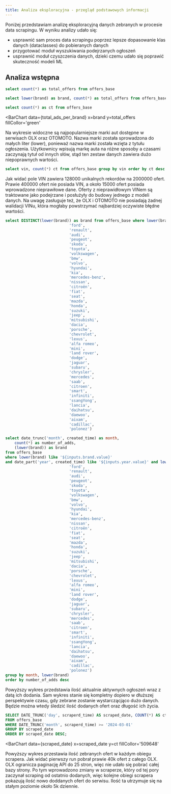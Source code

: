 ```yaml
---
title: Analiza eksploracyjna - przegląd podstawowych informacji
--- 
```


Poniżej przedstawiam analizę eksploracyjną danych zebranych w procesie data scrapingu. W wyniku analizy udało się:

- usprawnić sam proces data scrapingu poprzez lepsze dopasowanie klas danych (dataclasses) do pobieranych danych
- przygotować moduł wyszukiwania podejrzanych ogłoszeń
- usprawnić moduł czyszczenia danych, dzieki czemu udało się poprawić skuteczność modeli ML


## Analiza wstępna

```sql total_ads_scraped
select count(*) as total_offers from offers_base
```
```sql total_ads_per_brand
select lower(brand) as brand, count(*) as total_offers from offers_base group by brand order by total_offers desc limit 20
```

```sql total_ads
select count(*) as ct from offers_base
```

<BarChart
data={total_ads_per_brand}
x=brand
y=total_offers
fillCollor='green'
></BarChart>
Na wykresie widoczne są najpopularniejsze marki aut dostępne w serwisach OLX oraz OTOMOTO. Nazwa marki została sprowadzona do małych liter (lower), ponieważ nazwa marki została wzięta z tytułu ogłoszenia. Użytkownicy wpisują markę auta na różne sposoby a czasami zaczynają tytuł od innych słów, stąd ten zestaw danych zawiera dużo niepoprawnych wartości.

```sql invalid_vin_values
select vin, count(*) ct from offers_base group by vin order by ct desc
```
<DataTable data={invalid_vin_values} rows=6/>


Jak widać pole VIN zawiera 128000 unikalnych rekordów na 2000000 ofert. Prawie 400000 ofert nie posiada VIN, a około 15000 ofert posiada wprowadzone nieprawiłowe dane. Oferty z nieprawidłowym VINem są traktowane jako podejrzane i posłużyły do budowy jednego z modeli danych. Na uwagę zasługuje też, że OLX i OTOMOTO nie posiadają żadnej walidacji VINu, która mogłaby powstrzymać najbardziej oczywiste błędne wartości.


```sql brands
select DISTINCT(lower(brand)) as brand from offers_base where lower(brand) in ( 'opel',
                            'ford',
                            'renault',
                            'audi',
                            'peugeot',
                            'skoda',
                            'toyota',
                            'volkswagen',
                            'bmw',
                            'volvo',
                            'hyundai',
                            'kia',
                            'mercedes-benz',
                            'nissan',
                            'citroën',
                            'fiat',
                            'seat',
                            'mazda',
                            'honda',
                            'suzuki',
                            'jeep',
                            'mitsubishi',
                            'dacia',
                            'porsche',
                            'chevrolet',
                            'lexus',
                            'alfa romeo',
                            'mini',
                            'land rover',
                            'dodge',
                            'jaguar',
                            'subaru',
                            'chrysler',
                            'mercedes',
                            'saab',
                            'citroen',
                            'smart',
                            'infiniti',
                            'ssangYong',
                            'lancia',
                            'daihatsu',
                            'daewoo',
                            'aixam',
                            'cadillac',
                            'polonez')
```
<Dropdown data={total_ads_per_brand} name=brand value=brand>
    <DropdownOption value="%" valueLabel="Brands"/>
</Dropdown>


<Dropdown name=year>
    <DropdownOption value=% valueLabel="All Years"/>
    <DropdownOption value=2021/>
    <DropdownOption value=2022/>
    <DropdownOption value=2023/>
    <DropdownOption value=2024/>
</Dropdown>

```sql created_at_aggregated
select date_trunc('month', created_time) as month,
    count(*) as number_of_adds,
    (lower(brand)) as brand
from offers_base
where lower(brand) like '${inputs.brand.value}'
and date_part('year', created_time) like '${inputs.year.value}' and lower(brand) in ('opel',
                            'ford',
                            'renault',
                            'audi',
                            'peugeot',
                            'skoda',
                            'toyota',
                            'volkswagen',
                            'bmw',
                            'volvo',
                            'hyundai',
                            'kia',
                            'mercedes-benz',
                            'nissan',
                            'citroën',
                            'fiat',
                            'seat',
                            'mazda',
                            'honda',
                            'suzuki',
                            'jeep',
                            'mitsubishi',
                            'dacia',
                            'porsche',
                            'chevrolet',
                            'lexus',
                            'alfa romeo',
                            'mini',
                            'land rover',
                            'dodge',
                            'jaguar',
                            'subaru',
                            'chrysler',
                            'mercedes',
                            'saab',
                            'citroen',
                            'smart',
                            'infiniti',
                            'ssangYong',
                            'lancia',
                            'daihatsu',
                            'daewoo',
                            'aixam',
                            'cadillac',
                            'polonez')
group by month, lower(brand)
order by number_of_adds desc
```
<BarChart
data={created_at_aggregated}
title="Liczba ofert w czasie"
x=month
y=number_of_adds
series=brand
/>

Powyższy wykres przedstawia ilość aktualnie aktywnych ogłoszeń wraz z datą ich dodania. Sam wykres stanie się kompletny dopiero w dłuższej perspektywie czasu, gdy zebrane zostanie wystarczącjąco dużo danych. Będzie można wtedy śledzić ilość dodanych ofert oraz długość ich życia.

```sql scraped_date
SELECT DATE_TRUNC('day', scraperd_time) AS scraped_date, COUNT(*) AS ct 
FROM offers_base 
WHERE DATE_TRUNC('month', scraperd_time) >= '2024-03-01' 
GROUP BY scraped_date 
ORDER BY scraped_date DESC;
```

<BarChart
data={scraped_date}
x=scraped_date
y=ct
fillCollor='509648'
>
  <ReferenceArea xMin="2024-03-11" xMax="2024-03-13" label="Pierwszy pełny obieg scrapera" color=red/> </BarChart>

Powyższy wykres przestawia ilość zebranych ofert w każdym obiegu scrapera. Jak widać pierwszy run pobrał prawie 40k ofert z całego OLX. OLX ogranicza paginację API do 25 stron, więc nie udało się pobrać całej bazy strony. Po tym wprowadzono zmiany w scraperze, który od tej pory zaczynał scraping od ostatnio dodanych, więc kolejne obiegi scrapera pokazują ilość nowo doddanych ofert do serwisu. Ilość ta utrzymuje się na stałym poziomie około 5k dziennie.
